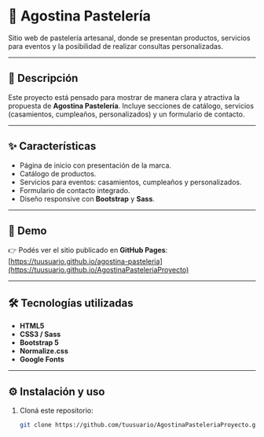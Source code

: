 # 🍰 Agostina Pastelería

Sitio web de pastelería artesanal, donde se presentan productos, servicios para eventos y la posibilidad de realizar consultas personalizadas.

---

## 📖 Descripción

Este proyecto está pensado para mostrar de manera clara y atractiva la propuesta de **Agostina Pastelería**. Incluye secciones de catálogo, servicios (casamientos, cumpleaños, personalizados) y un formulario de contacto.

---

## ✨ Características

- Página de inicio con presentación de la marca.  
- Catálogo de productos.  
- Servicios para eventos: casamientos, cumpleaños y personalizados.  
- Formulario de contacto integrado.  
- Diseño responsive con **Bootstrap** y **Sass**.  

---

## 🚀 Demo

👉 Podés ver el sitio publicado en **GitHub Pages**:  
[https://tuusuario.github.io/agostina-pasteleria](https://tuusuario.github.io/AgostinaPasteleriaProyecto)

---

## 🛠️ Tecnologías utilizadas

- **HTML5**  
- **CSS3 / Sass**  
- **Bootstrap 5**  
- **Normalize.css**  
- **Google Fonts**  

---



## ⚙️ Instalación y uso

1. Cloná este repositorio:
   ```bash
   git clone https://github.com/tuusuario/AgostinaPasteleriaProyecto.git
